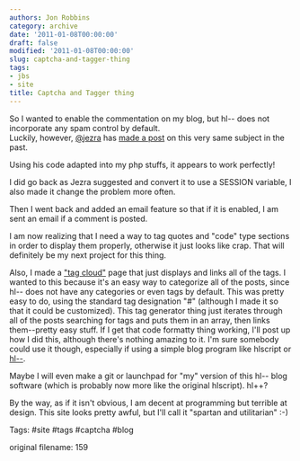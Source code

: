 ```yaml
---
authors: Jon Robbins
category: archive
date: '2011-01-08T00:00:00'
draft: false
modified: '2011-01-08T00:00:00'
slug: captcha-and-tagger-thing
tags:
- jbs
- site
title: Captcha and Tagger thing
---
```


So I wanted to enable the commentation on my blog, but hl-- does not incorporate any spam control by default.  
Luckily, however, [@jezra](http://identi.ca/jezra) has [made a post](http://www.jezra.net/blog/creating_a_CAPTCHA) on this very same subject in the past.

Using his code adapted into my php stuffs, it appears to work perfectly!

I did go back as Jezra suggested and convert it to use a SESSION variable, I also made it change the problem more often.

Then I went back and added an email feature so that if it is enabled, I am sent an email if a comment is posted.

I am now realizing that I need a way to tag quotes and "code" type sections in order to display them properly, otherwise it just looks like crap.
That will definitely be my next project for this thing.

Also, I made a ["tag cloud"](tags.php) page that just displays and links all of the tags. I wanted to this because it's an easy way to categorize all of the posts, since hl-- does not have any categories or even tags by default.
This was pretty easy to do, using the standard tag designation "#" (although I made it so that it could be customized).  This tag generator thing just iterates through all of the posts searching for tags and puts them in an array, then links them--pretty easy stuff.
If I get that code formatty thing working, I'll post up how I did this, although there's nothing amazing to it.  I'm sure somebody could use it though, especially if using a simple blog program like hlscript or [hl--](http://www.cockos.com/hl--/).

Maybe I will even make a git or launchpad for "my" version of this hl-- blog software (which is probably now more like the original hlscript).  hl++?

By the way, as if it isn't obvious, I am decent at programming but terrible at design.  This site looks pretty awful, but I'll call it "spartan and utilitarian" :-)


Tags: #site #tags #captcha #blog


 original filename: 159
